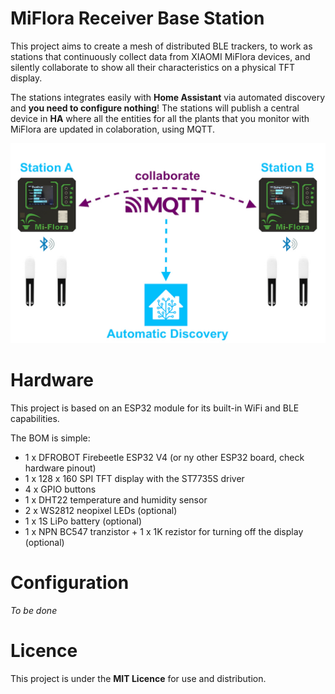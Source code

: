 MiFlora Receiver Base Station
===

This project aims to create a mesh of distributed BLE trackers, to work as stations that continuously collect data from XIAOMI MiFlora devices, and silently collaborate to show all their characteristics on a physical TFT display.

The stations integrates easily with **Home Assistant** via automated discovery and **you need to configure nothing**! The stations will publish a central device in **HA** where all the entities for all the plants that you monitor with MiFlora are updated in colaboration, using MQTT. 

![header](_images/header.jpeg)

Hardware
===
This project is based on an ESP32 module for its built-in WiFi and BLE capabilities.

The BOM is simple:
* 1 x DFROBOT Firebeetle ESP32 V4 (or ny other ESP32 board, check hardware pinout)
* 1 x 128 x 160 SPI TFT display with the ST7735S driver
* 4 x GPIO buttons
* 1 x DHT22 temperature and humidity sensor
* 2 x WS2812 neopixel LEDs (optional)
* 1 x 1S LiPo battery (optional)
* 1 x NPN BC547 tranzistor + 1 x 1K rezistor for turning off the display (optional)

Configuration
===
*To be done*

Licence
===
This project is under the **MIT Licence** for use and distribution.